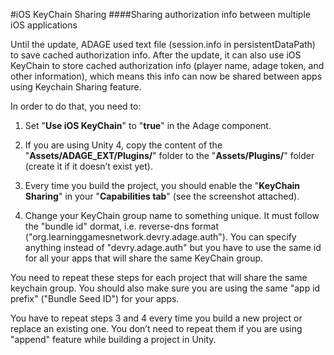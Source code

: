 #iOS KeyChain Sharing
####Sharing authorization info between multiple iOS applications

Until the update, ADAGE used text file (session.info in persistentDataPath) to save cached authorization info. After the update, it can also use iOS KeyChain to store cached authorization info (player name, adage token, and other information), which means this info can now be shared between apps using Keychain Sharing feature. 

In order to do that, you need to:

1. Set "**Use iOS KeyChain**" to "**true**" in the Adage component.

2. If you are using Unity 4, copy the content of the "**Assets/ADAGE_EXT/Plugins/**" folder to the "**Assets/Plugins/**" folder (create it if it doesn’t exist yet).

3. Every time you build the project, you should enable the "**KeyChain Sharing**" in your "**Capabilities tab**" (see the screenshot attached).

4. Change your KeyChain group name to something unique. It must follow the "bundle id" dormat, i.e. reverse-dns format ("org.learninggamesnetwork.devry.adage.auth"). You can specify anything instead of "devry.adage.auth" but you have to use the same id for all your apps that will share the same KeyChain group.


You need to repeat these steps for each project that will share the same keychain group. You should also make sure you are using the same "app id prefix" ("Bundle Seed ID") for your apps.

You have to repeat steps 3 and 4 every time you build a new project or replace an existing one. You don’t need to repeat them if you are using "append" feature while building a project in Unity.

